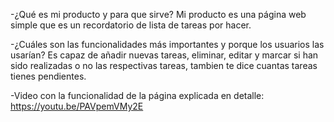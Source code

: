 -¿Qué es mi producto y para que sirve?
Mi producto es una página web simple que es un recordatorio de lista de tareas por hacer.

-¿Cuáles son las funcionalidades más importantes y porque los usuarios las usarían?
Es capaz de añadir nuevas tareas, eliminar, editar y marcar si han sido realizadas o no las respectivas tareas, tambien te dice cuantas tareas tienes pendientes.

-Video con la funcionalidad de la página explicada en detalle:
https://youtu.be/PAVpemVMy2E

